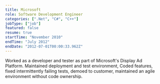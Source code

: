 ```yaml
---
title: Microsoft
role: Software Development Engineer
categories: [".Net", "C#", "C++"]
jobType: ["job"]
featured: false
resume: true
startTime: "November 2010"
endTime: "July 2012"
endDate: "2012-07-01T00:00:33.962Z"
---
```


Worked as a developer and tester as part of Microsoft's Display Ad Platform. Maintained deployment and test environment, Coded features, fixed intermittently failing tests, demoed to customer, maintained an agile environment without code ownership.